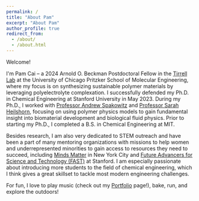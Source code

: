 ```yaml
---
permalink: /
title: "About Pam"
excerpt: "About Pam"
author_profile: true
redirect_from: 
  - /about/
  - /about.html
---
```


Welcome!

I'm Pam Cai – a 2024 Arnold O. Beckman Postdoctoral Fellow in the [Tirrell Lab](https://pme.uchicago.edu/group/tirrell-lab) at the University of Chicago Pritzker School of Molecular Engineering, where my focus is on synthesizing sustainable polymer materials by leveraging polyelectrolyte complexation. I successfully defended my Ph.D. in Chemical Engineering at Stanford University in May 2023. During my Ph.D., I worked with [Professor Andrew Spakowitz](https://web.stanford.edu/~ajspakow/) and [Professor Sarah Heilshorn](https://web.stanford.edu/group/heilshorn/), focusing on using polymer physics models to gain fundamental insight into biomaterial development and biological fluid physics. Prior to starting my Ph.D., I completed a B.S. in Chemical Engineering at MIT.  

Besides research, I am also very dedicated to STEM outreach and have been a part of many mentoring organizations with missions to help women and underrepresented minorities to gain access to resources they need to succeed, including [Minds Matter](mindsmatternyc.org) in New York City and [Future Advancers for Science and Technology (FAST)](fast.stanford.edu) at Stanford. I am especially passionate about introducing more students to the field of chemical engineering, which I think gives a great skillset to tackle most modern engineering challenges.

For fun, I love to play music (check out my <a href="portfolio">Portfolio</a> page!), bake, run, and explore the outdoors! 

